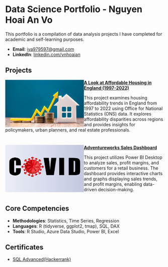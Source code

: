 # Data Science Portfolio - Nguyen Hoai An Vo
This portfolio is a compilation of data analysis projects I have completed for academic and self-learning purposes.

- **Email**: [iya979597@gmail.com](iya979597@gmail.com)
- **LinkedIn**: [linkedin.com/vnhoaian](https://www.linkedin.com/in/vnhoaian/)

## Projects

<img align="left" width="250" height="150" src="assets/img/Housing affordability.jpg"> **[A Look at Affordable Housing in England (1997-2022)](https://github.com/anvo-2001/an.github.io/blob/main/Housing-Affordability-Analysis)**

This project examines housing affordability trends in England from 1997 to 2022 using Office for National Statistics (ONS) data. It explores affordability disparities across regions and provides insights for policymakers, urban planners, and real estate professionals.  

#

<img align="left" width="250" height="150" src="assets/img/Covid 19.jpg"> **[Adventureworks Sales Dashboard](https://github.com/anvo-2001/an.github.io/tree/main/Adventureworks)**

This project utilizes Power BI Desktop to analyze sales, profit margins, and customers for a retail business. The dashboard provides interactive charts and graphs displaying sales trends, and profit margins, enabling data-driven decision-making.

#

## Core Competencies

- **Methodologies**: Statistics, Time Series, Regression
- **Languages**: R (tidyverse, ggplot2, tmap), SQL, DAX <!-- Python (Pandas, Numpy, Scikit-Learn, Scipy, Keras, Matplotlib), -->  
- **Tools**: R Studio, Azure Data Studio, Power BI, Excel
  
## Certificates
- [SQL Advanced(Hackerrank)](https://www.hackerrank.com/certificates/4b6347a58d65)
